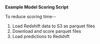 **Example Model Scoring Script**

To reduce scoring time--

1. Load Redshift data to S3 as parquet files
2. Download and score parquet files
3. Load predictions to Redshift
